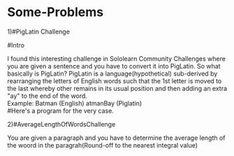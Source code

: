 # Some-Problems
1)#PigLatin Challenge

#Intro

I found this interesting challenge in Sololearn Community Challenges where you are given a sentence and you have to convert it into PigLatin. So what basically is PigLatin?
PigLatin is a language(hypothetical) sub-derived by rearranging the letters of English words such that the 1st letter is moved to the last whereby other remains in its usual position 
and then adding an extra "ay" to the end of the word.  
Example: Batman (English)
         atmanBay (Piglatin)         
#Here's a program for the very case.       

2)#AverageLengthOfWordsChallenge

You are given a paragraph and you have to determine the average length of the woord in the paragrah(Round-off to the nearest integral value)
